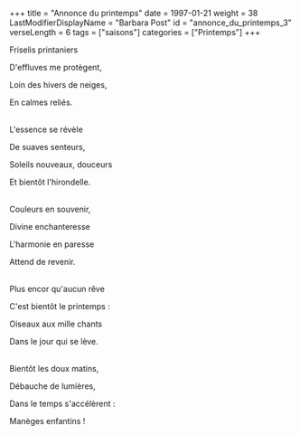 +++
title = "Annonce du printemps"
date = 1997-01-21
weight = 38
LastModifierDisplayName = "Barbara Post"
id = "annonce_du_printemps_3"
verseLength = 6
tags = ["saisons"]
categories = ["Printemps"]
+++

Friselis printaniers

D'effluves me protègent,

Loin des hivers de neiges,

En calmes reliés.

 \
L'essence se révèle

De suaves senteurs,

Soleils nouveaux, douceurs

Et bientôt l'hirondelle.

 \
Couleurs en souvenir,

Divine enchanteresse

L'harmonie en paresse

Attend de revenir.

 \
Plus encor qu'aucun rêve

C'est bientôt le printemps :

Oiseaux aux mille chants

Dans le jour qui se lève.

 \
Bientôt les doux matins,

Débauche de lumières,

Dans le temps s'accélèrent :

Manèges enfantins !
